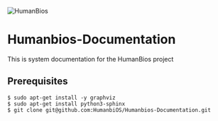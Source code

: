 ![HumanBios](https://scontent.fjnb10-1.fna.fbcdn.net/v/t1.0-9/90850375_106333177684413_7143218645533982720_n.png?_nc_cat=105&_nc_sid=dd9801&_nc_eui2=AeHw9n-wQzRWM1tl4RHa-z7TWt8ItV6YmV9a3wi1XpiZX1nZnStF_Kv-paCt0Uygk0w&_nc_ohc=1I73K76FVpgAX_pNyB6&_nc_ht=scontent.fjnb10-1.fna&oh=d74c40338d48079aa970e3f88aa6aee7&oe=5EEB48D8)

# Humanbios-Documentation
This is system documentation for the HumanBios project

## Prerequisites
```
$ sudo apt-get install -y graphviz
$ sudo apt-get install python3-sphinx
$ git clone git@github.com:HumanbiOS/Humanbios-Documentation.git
```
